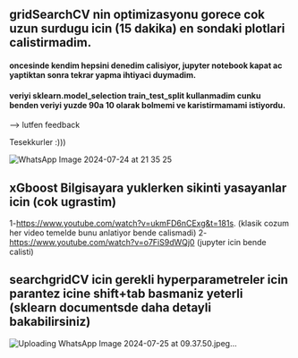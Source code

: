 ## gridSearchCV nin optimizasyonu gorece cok uzun surdugu icin (15 dakika) en sondaki plotlari calistirmadim. 
#### oncesinde kendim hepsini denedim calisiyor, jupyter notebook kapat ac yaptiktan sonra tekrar yapma ihtiyaci duymadim.


#### veriyi sklearn.model_selection train_test_split kullanmadim cunku benden veriyi yuzde 90a 10 olarak bolmemi ve karistirmamami istiyordu.
--> lutfen feedback 

Tesekkurler :)))

![WhatsApp Image 2024-07-24 at 21 35 25](https://github.com/user-attachments/assets/ee670e55-5613-400d-8b01-20cbed2234ee)

## xGboost Bilgisayara yuklerken sikinti yasayanlar icin (cok ugrastim)
1-https://www.youtube.com/watch?v=ukmFD6nCExg&t=181s.   (klasik cozum her video temelde bunu anlatiyor bende calismadi)
2-https://www.youtube.com/watch?v=o7FiS9dWQj0 (jupyter icin bende calisti)

## searchgridCV icin gerekli hyperparametreler icin parantez icine shift+tab basmaniz yeterli (sklearn documentsde daha detayli bakabilirsiniz)

![Uploading WhatsApp Image 2024-07-25 at 09.37.50.jpeg…]()
